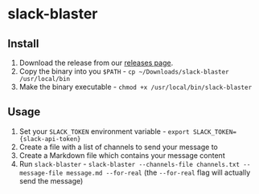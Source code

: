 # slack-blaster

## Install

1. Download the release from our [releases page](https://github.com/armory-io/slack-blaster/releases).
2. Copy the binary into you `$PATH` - `cp ~/Downloads/slack-blaster /usr/local/bin`
3. Make the binary executable - `chmod +x /usr/local/bin/slack-blaster`

## Usage

1. Set your `SLACK_TOKEN` environment variable - `export SLACK_TOKEN={slack-api-token}`
2. Create a file with a list of channels to send your message to
3. Create a Markdown file which contains your message content
4. Run `slack-blaster` - `slack-blaster --channels-file channels.txt --message-file message.md --for-real` (the `--for-real` flag will actually send the message)